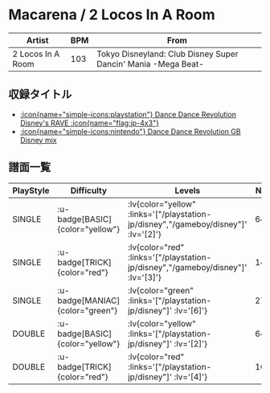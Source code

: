 # Macarena / 2 Locos In A Room

|Artist|BPM|From|
|------|---|----|
|2 Locos In A Room|103|Tokyo Disneyland: Club Disney Super Dancin' Mania -Mega Beat-|

## 収録タイトル

- [ :icon{name="simple-icons:playstation"} Dance Dance Revolution Disney's RAVE :icon{name="flag:jp-4x3"} ](/playstation-jp/disney)
- [ :icon{name="simple-icons:nintendo"} Dance Dance Revolution GB Disney mix](/gameboy/disney)

## 譜面一覧

|PlayStyle|Difficulty|Levels|Notes|Movie|
|---------|----------|------|-----|-----|
|SINGLE| :u-badge[BASIC]{color="yellow"} | :lv{color="yellow" :links='["/playstation-jp/disney","/gameboy/disney"]' :lv='[2]'} |64/0||
|SINGLE| :u-badge[TRICK]{color="red"} | :lv{color="red" :links='["/playstation-jp/disney","/gameboy/disney"]' :lv='[3]'} |149/0||
|SINGLE| :u-badge[MANIAC]{color="green"} | :lv{color="green" :links='["/playstation-jp/disney"]' :lv='[6]'} |271/0||
|DOUBLE| :u-badge[BASIC]{color="yellow"} | :lv{color="yellow" :links='["/playstation-jp/disney"]' :lv='[2]'} |64/0||
|DOUBLE| :u-badge[TRICK]{color="red"} | :lv{color="red" :links='["/playstation-jp/disney"]' :lv='[4]'} |163/0||
